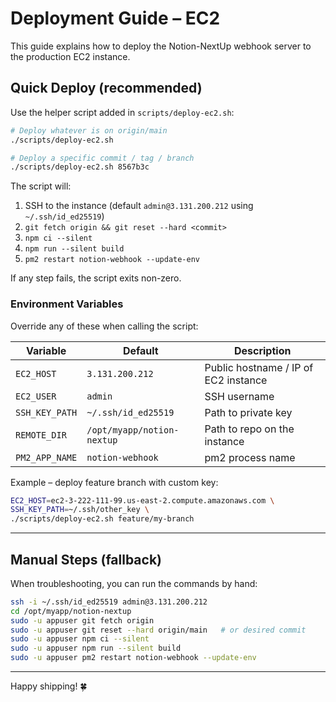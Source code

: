 # Deployment Guide – EC2

This guide explains how to deploy the Notion-NextUp webhook server to the production EC2 instance.

## Quick Deploy (recommended)

Use the helper script added in `scripts/deploy-ec2.sh`:

```bash
# Deploy whatever is on origin/main
./scripts/deploy-ec2.sh

# Deploy a specific commit / tag / branch
./scripts/deploy-ec2.sh 8567b3c
```

The script will:
1. SSH to the instance (default `admin@3.131.200.212` using `~/.ssh/id_ed25519`)
2. `git fetch origin && git reset --hard <commit>`
3. `npm ci --silent`
4. `npm run --silent build`
5. `pm2 restart notion-webhook --update-env`

If any step fails, the script exits non-zero.

### Environment Variables
Override any of these when calling the script:

| Variable        | Default                          | Description                                   |
|-----------------|----------------------------------|-----------------------------------------------|
| `EC2_HOST`      | `3.131.200.212`                  | Public hostname / IP of EC2 instance          |
| `EC2_USER`      | `admin`                          | SSH username                                  |
| `SSH_KEY_PATH`  | `~/.ssh/id_ed25519`              | Path to private key                           |
| `REMOTE_DIR`    | `/opt/myapp/notion-nextup`       | Path to repo on the instance                  |
| `PM2_APP_NAME`  | `notion-webhook`                 | pm2 process name                              |

Example – deploy feature branch with custom key:

```bash
EC2_HOST=ec2-3-222-111-99.us-east-2.compute.amazonaws.com \
SSH_KEY_PATH=~/.ssh/other_key \
./scripts/deploy-ec2.sh feature/my-branch
```

---

## Manual Steps (fallback)
When troubleshooting, you can run the commands by hand:

```bash
ssh -i ~/.ssh/id_ed25519 admin@3.131.200.212
cd /opt/myapp/notion-nextup
sudo -u appuser git fetch origin
sudo -u appuser git reset --hard origin/main   # or desired commit
sudo -u appuser npm ci --silent
sudo -u appuser npm run --silent build
sudo -u appuser pm2 restart notion-webhook --update-env
```

---

Happy shipping! 🍀
